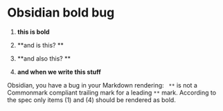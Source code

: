 # Obsidian bold bug

1. **this is bold**

2. **and is this? **

3. **and also this?   **

4. **and
when we
write this stuff**

Obsidian, you have a bug in your Markdown rendering: ` **` is not a Commonmark compliant trailing mark for a leading `**` mark. According to the spec only items (1) and (4) should be rendered as bold.


